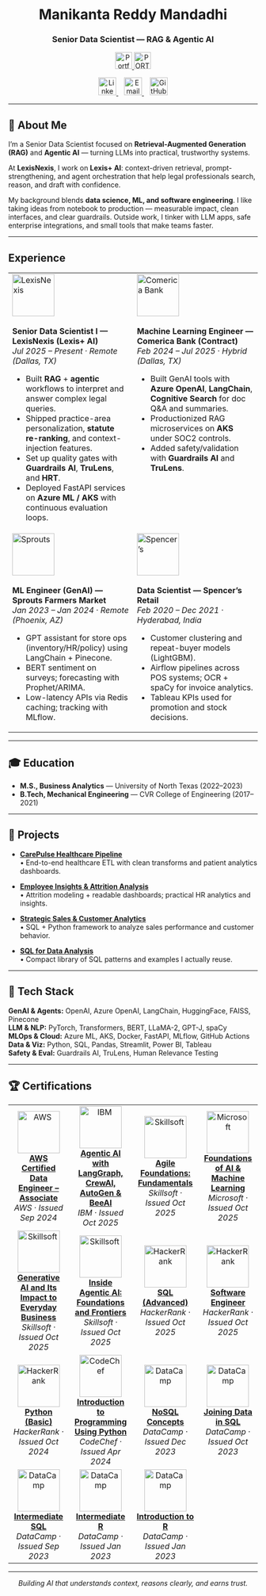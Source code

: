 <h1 align="center">Manikanta Reddy Mandadhi</h1>
<h3 align="center">Senior Data Scientist — RAG & Agentic AI</h3>

<p align="center">
  <a href="https://www.manikantabio.com" target="_blank">
    <picture>
      <source media="(prefers-color-scheme: dark)"
              srcset="https://raw.githubusercontent.com/Mani9006/pulse-robot-template-28729/main/public/logos/website_logo.png">
      <source media="(prefers-color-scheme: light)"
              srcset="https://raw.githubusercontent.com/Mani9006/pulse-robot-template-28729/main/public/logos/website_logo_dark.png">
      <img height="34" alt="Portfolio logo"
           src="https://raw.githubusercontent.com/Mani9006/pulse-robot-template-28729/main/public/logos/website_logo.png">
</picture>

  <picture>
      <source media="(prefers-color-scheme: dark)"
              srcset="https://raw.githubusercontent.com/Mani9006/pulse-robot-template-28729/main/public/logos/portfolio_label.svg">
      <source media="(prefers-color-scheme: light)"
              srcset="https://raw.githubusercontent.com/Mani9006/pulse-robot-template-28729/main/public/logos/portfolio_label_dark.svg">
      <img height="34" alt="PORTFOLIO"
           src="https://raw.githubusercontent.com/Mani9006/pulse-robot-template-28729/main/public/logos/portfolio_label.svg">
    </picture>
  </a>
</p>



<!-- Social icons (your own assets) -->
<p align="center">
  <a href="https://www.linkedin.com/in/reddy1999" target="_blank" title="LinkedIn">
    <img src="https://github.com/Mani9006/pulse-robot-template-28729/raw/main/public/logos/linkedin.jpg" width="36" alt="LinkedIn"/>
  </a>&nbsp;&nbsp;
  <a href="mailto:manikantareddyman@gmail.com" title="Email">
    <img src="https://github.com/Mani9006/pulse-robot-template-28729/raw/main/public/logos/gmail.png" width="36" alt="Email"/>
  </a>&nbsp;&nbsp;
  <a href="https://github.com/Mani9006" target="_blank" title="GitHub">
    <img src="https://github.com/Mani9006/pulse-robot-template-28729/raw/main/public/logos/github.png" width="36" alt="GitHub"/>
  </a>
</p>

---

## 🧠 About Me  

I’m a Senior Data Scientist focused on **Retrieval-Augmented Generation (RAG)** and **Agentic AI** — turning LLMs into practical, trustworthy systems.  

At **LexisNexis**, I work on **Lexis+ AI**: context-driven retrieval, prompt-strengthening, and agent orchestration that help legal professionals search, reason, and draft with confidence.  

My background blends **data science, ML, and software engineering**. I like taking ideas from notebook to production — measurable impact, clean interfaces, and clear guardrails. Outside work, I tinker with LLM apps, safe enterprise integrations, and small tools that make teams faster.

---

## Experience

<table>
<tr>
<td width="50%" valign="top">
  <img src="https://github.com/Mani9006/pulse-robot-template-28729/raw/main/public/logos/lexisnexi.jpeg" width="85" alt="LexisNexis"><br><br>
  <b>Senior Data Scientist I — LexisNexis (Lexis+ AI)</b><br>
  <i>Jul 2025 – Present · Remote (Dallas, TX)</i>
  <ul>
    <li>Built <b>RAG</b> + <b>agentic</b> workflows to interpret and answer complex legal queries.</li>
    <li>Shipped practice-area personalization, <b>statute re-ranking</b>, and context-injection features.</li>
    <li>Set up quality gates with <b>Guardrails AI</b>, <b>TruLens</b>, and <b>HRT</b>.</li>
    <li>Deployed FastAPI services on <b>Azure ML / AKS</b> with continuous evaluation loops.</li>
  </ul>
</td>
<td width="50%" valign="top">
  <img src="https://github.com/Mani9006/pulse-robot-template-28729/raw/main/public/logos/Comerica.jpg" width="85" alt="Comerica Bank"><br><br>
  <b>Machine Learning Engineer — Comerica Bank (Contract)</b><br>
  <i>Feb 2024 – Jul 2025 · Hybrid (Dallas, TX)</i>
  <ul>
    <li>Built GenAI tools with <b>Azure OpenAI</b>, <b>LangChain</b>, <b>Cognitive Search</b> for doc Q&A and summaries.</li>
    <li>Productionized RAG microservices on <b>AKS</b> under SOC2 controls.</li>
    <li>Added safety/validation with <b>Guardrails AI</b> and <b>TruLens</b>.</li>
  </ul>
</td>
</tr>
<tr>
<td width="50%" valign="top">
  <img src="https://github.com/Mani9006/pulse-robot-template-28729/raw/main/public/logos/Sprouts.png" width="85" alt="Sprouts"><br><br>
  <b>ML Engineer (GenAI) — Sprouts Farmers Market</b><br>
  <i>Jan 2023 – Jan 2024 · Remote (Phoenix, AZ)</i>
  <ul>
    <li>GPT assistant for store ops (inventory/HR/policy) using LangChain + Pinecone.</li>
    <li>BERT sentiment on surveys; forecasting with Prophet/ARIMA.</li>
    <li>Low-latency APIs via Redis caching; tracking with MLflow.</li>
  </ul>
</td>
<td width="50%" valign="top">
  <img src="https://github.com/Mani9006/pulse-robot-template-28729/raw/main/public/logos/SPENCERS.png" width="85" alt="Spencer’s"><br><br>
  <b>Data Scientist — Spencer’s Retail</b><br>
  <i>Feb 2020 – Dec 2021 · Hyderabad, India</i>
  <ul>
    <li>Customer clustering and repeat-buyer models (LightGBM).</li>
    <li>Airflow pipelines across POS systems; OCR + spaCy for invoice analytics.</li>
    <li>Tableau KPIs used for promotion and stock decisions.</li>
  </ul>
</td>
</tr>
</table>

---

## 🎓 Education
- **M.S., Business Analytics** — University of North Texas (2022–2023)  
- **B.Tech, Mechanical Engineering** — CVR College of Engineering (2017–2021)

---

## 📂 Projects  

- [**CarePulse Healthcare Pipeline**](https://github.com/Mani9006/carepulse-healthcare-pipeline)  
  • End-to-end healthcare ETL with clean transforms and patient analytics dashboards.

- [**Employee Insights & Attrition Analysis**](https://github.com/Mani9006/Employee-Insights-and-Attrition-Analysis)  
  • Attrition modeling + readable dashboards; practical HR analytics and insights.

- [**Strategic Sales & Customer Analytics**](https://github.com/Mani9006/Strategic-Sales-Performance-and-Customer-Analytics-Framework)  
  • SQL + Python framework to analyze sales performance and customer behavior.

- [**SQL for Data Analysis**](https://github.com/Mani9006/sql-for-data-analysis-3271025)  
  • Compact library of SQL patterns and examples I actually reuse.

---

## 🧰 Tech Stack
**GenAI & Agents:** OpenAI, Azure OpenAI, LangChain, HuggingFace, FAISS, Pinecone  
**LLM & NLP:** PyTorch, Transformers, BERT, LLaMA-2, GPT-J, spaCy  
**MLOps & Cloud:** Azure ML, AKS, Docker, FastAPI, MLflow, GitHub Actions  
**Data & Viz:** Python, SQL, Pandas, Streamlit, Power BI, Tableau  
**Safety & Eval:** Guardrails AI, TruLens, Human Relevance Testing

---

## 🏆 Certifications

<table>
<tr>
<td align="center" width="275">
  <img src="https://github.com/Mani9006/pulse-robot-template-28729/raw/main/public/logos/aws-logo.svg" width="85" alt="AWS"/><br>
  <b><a href="https://cp.certmetrics.com/amazon/en/public/verify/credential/3e16f1ea98cd434cac93533eca5dd413" target="_blank">AWS Certified Data Engineer – Associate</a></b><br>
  <i>AWS · Issued Sep 2024</i>
</td>
<td align="center" width="275">
  <img src="https://github.com/Mani9006/pulse-robot-template-28729/raw/main/public/logos/ibm-logo.png" width="85" alt="IBM"/><br>
  <b><a href="https://www.coursera.org/account/accomplishments/verify/7RA565ABT4RL" target="_blank">Agentic AI with LangGraph, CrewAI, AutoGen & BeeAI</a></b><br>
  <i>IBM · Issued Oct 2025</i>
</td>
<td align="center" width="275">
  <img src="https://github.com/Mani9006/pulse-robot-template-28729/raw/main/public/logos/skillsoft-logo.png" width="85" alt="Skillsoft"/><br>
  <b><a href="https://skillsoft.digitalbadges.skillsoft.com/db23a449-5a3c-4cec-97a1-b7d3af7bb75c#acc.mISHW9Xi" target="_blank">Agile Foundations: Fundamentals</a></b><br>
  <i>Skillsoft · Issued Oct 2025</i>
</td>
<td align="center" width="275">
  <img src="https://github.com/Mani9006/pulse-robot-template-28729/raw/main/public/logos/microsoft-logo.png" width="85" alt="Microsoft"/><br>
  <b><a href="https://www.coursera.org/account/accomplishments/verify/I9XE69UWM2CY" target="_blank">Foundations of AI & Machine Learning</a></b><br>
  <i>Microsoft · Issued Oct 2025</i>
</td>
</tr>
<tr>
<td align="center" width="275">
  <img src="https://github.com/Mani9006/pulse-robot-template-28729/raw/main/public/logos/skillsoft-logo.png" width="85" alt="Skillsoft"/><br>
  <b><a href="https://skillsoft.digitalbadges.skillsoft.com/89fa71f4-45d5-4f75-aff5-5ceaecb498e8#acc.QzEurg95" target="_blank">Generative AI and Its Impact to Everyday Business</a></b><br>
  <i>Skillsoft · Issued Oct 2025</i>
</td>
<td align="center" width="275">
  <img src="https://github.com/Mani9006/pulse-robot-template-28729/raw/main/public/logos/skillsoft-logo.png" width="85" alt="Skillsoft"/><br>
  <b><a href="https://skillsoft.digitalbadges.skillsoft.com/1225ca35-7678-4270-84df-a4ae026a9503#acc.ioHxJKLr" target="_blank">Inside Agentic AI: Foundations and Frontiers</a></b><br>
  <i>Skillsoft · Issued Oct 2025</i>
</td>
<td align="center" width="275">
  <img src="https://github.com/Mani9006/pulse-robot-template-28729/raw/main/public/logos/HackerRank.png" width="85" alt="HackerRank"/><br>
  <b><a href="https://www.hackerrank.com/certificates/iframe/c396ecf364e2" target="_blank">SQL (Advanced)</a></b><br>
  <i>HackerRank · Issued Oct 2025</i>
</td>
<td align="center" width="275">
  <img src="https://github.com/Mani9006/pulse-robot-template-28729/raw/main/public/logos/HackerRank.png" width="85" alt="HackerRank"/><br>
  <b><a href="https://www.hackerrank.com/certificates/d7d3d1902d1c" target="_blank">Software Engineer</a></b><br>
  <i>HackerRank · Issued Oct 2025</i>
</td>
</tr>
<tr>
<td align="center" width="275">
  <img src="https://github.com/Mani9006/pulse-robot-template-28729/raw/main/public/logos/HackerRank.png" width="85" alt="HackerRank"/><br>
  <b><a href="https://www.hackerrank.com/certificates/ba9ac891ba2a" target="_blank">Python (Basic)</a></b><br>
  <i>HackerRank · Issued Oct 2024</i>
</td>
<td align="center" width="275">
  <img src="https://github.com/Mani9006/pulse-robot-template-28729/raw/main/public/logos/codechef-logo.png" width="85" alt="CodeChef"/><br>
  <b><a href="https://www.codechef.com/certificates/public/10969a2" target="_blank">Introduction to Programming Using Python</a></b><br>
  <i>CodeChef · Issued Apr 2024</i>
</td>
<td align="center" width="275">
  <img src="https://github.com/Mani9006/pulse-robot-template-28729/raw/main/public/logos/datacamp-2.svg" width="85" alt="DataCamp"/><br>
  <b><a href="https://www.datacamp.com/completed/statement-of-accomplishment/course/60a198e11b4a97156b0d22faff98f6c3173b8090" target="_blank">NoSQL Concepts</a></b><br>
  <i>DataCamp · Issued Dec 2023</i>
</td>
<td align="center" width="275">
  <img src="https://github.com/Mani9006/pulse-robot-template-28729/raw/main/public/logos/datacamp-2.svg" width="85" alt="DataCamp"/><br>
  <b><a href="https://www.datacamp.com/completed/statement-of-accomplishment/course/9c084ee6f00d6d0ad0416972d787a076a77ad05d" target="_blank">Joining Data in SQL</a></b><br>
  <i>DataCamp · Issued Oct 2023</i>
</td>
</tr>
<tr>
<td align="center" width="275">
  <img src="https://github.com/Mani9006/pulse-robot-template-28729/raw/main/public/logos/datacamp-2.svg" width="85" alt="DataCamp"/><br>
  <b><a href="https://www.datacamp.com/completed/statement-of-accomplishment/course/d928af6a4d49da09b51b95a3d638ab058b6aa06d" target="_blank">Intermediate SQL</a></b><br>
  <i>DataCamp · Issued Sep 2023</i>
</td>
<td align="center" width="275">
  <img src="https://github.com/Mani9006/pulse-robot-template-28729/raw/main/public/logos/datacamp-2.svg" width="85" alt="DataCamp"/><br>
  <b><a href="https://www.datacamp.com/completed/statement-of-accomplishment/course/84f66a476bc10f616b796493969d4c4e7b533186" target="_blank">Intermediate R</a></b><br>
  <i>DataCamp · Issued Jan 2023</i>
</td>
<td align="center" width="275">
  <img src="https://github.com/Mani9006/pulse-robot-template-28729/raw/main/public/logos/datacamp-2.svg" width="85" alt="DataCamp"/><br>
  <b><a href="https://www.datacamp.com/completed/statement-of-accomplishment/course/c2ca8193167437919c2d02bb8c5666b2b481fe5f" target="_blank">Introduction to R</a></b><br>
  <i>DataCamp · Issued Jan 2023</i>
</td>
<td align="center" width="275"></td>
</tr>
</table>

---

<p align="center"><i>Building AI that understands context, reasons clearly, and earns trust.</i></p>
